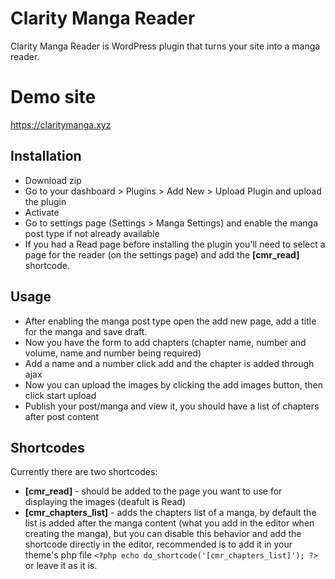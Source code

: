 # Clarity Manga Reader
Clarity Manga Reader is WordPress plugin that turns your site into a manga reader.

# Demo site
https://claritymanga.xyz

## Installation
* Download zip
* Go to your dashboard > Plugins > Add New > Upload Plugin and upload the plugin
* Activate
* Go to settings page (Settings > Manga Settings) and enable the manga post type if not already available
* If you had a Read page before installing the plugin you'll need to select a page 
for the reader (on the settings page) and add the **[cmr_read]** shortcode.

## Usage
* After enabling the manga post type open the add new page, add a title for the manga and save draft.
* Now you have the form to add chapters (chapter name, number and volume, name and number being required)
* Add a name and a number click add and the chapter is added through ajax
* Now you can upload the images by clicking the add images button, then click start upload
* Publish your post/manga and view it, you should have a list of chapters after post content

## Shortcodes
Currently there are two shortcodes:

* **[cmr_read]** - should be added to the page you want to use for displaying the images (deafult is Read)
* **[cmr_chapters_list]** - adds the chapters list of a manga, 
by default the list is added after the manga content (what you add in the editor when creating the manga), 
but you can disable this behavior and add the shortcode directly in the editor, 
recommended is to add it in your theme's php file `<?php echo do_shortcode('[cmr_chapters_list]'); ?>` or leave it as it is.
